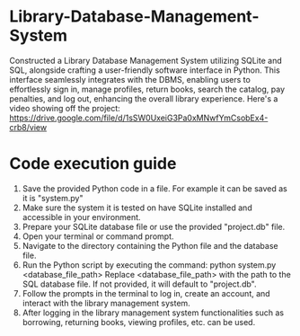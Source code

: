 # Library-Database-Management-System
Constructed a Library Database Management System utilizing SQLite and SQL, alongside crafting a user-friendly software interface in Python. This interface seamlessly integrates with the DBMS, enabling users to effortlessly sign in, manage profiles, return books, search the catalog, pay penalties, and log out, enhancing the overall library experience. Here's a video showing off the project: https://drive.google.com/file/d/1sSW0UxeiG3Pa0xMNwfYmCsobEx4-crb8/view

# Code execution guide
1. Save the provided Python code in a file. For example it can be saved as it is "system.py"
2. Make sure the system it is tested on have SQLite installed and accessible in your environment.
3. Prepare your SQLite database file or use the provided "project.db" file.
4. Open your terminal or command prompt.
5. Navigate to the directory containing the Python file and the database file.
6. Run the Python script by executing the command:
   python system.py <database_file_path>
   Replace <database_file_path> with the path to the SQL database file. If not provided, it will default to "project.db".
7. Follow the prompts in the terminal to log in, create an account, and interact with the library management system.
8. After logging in the library management system functionalities such as borrowing, returning books, viewing profiles, etc. can be used.
